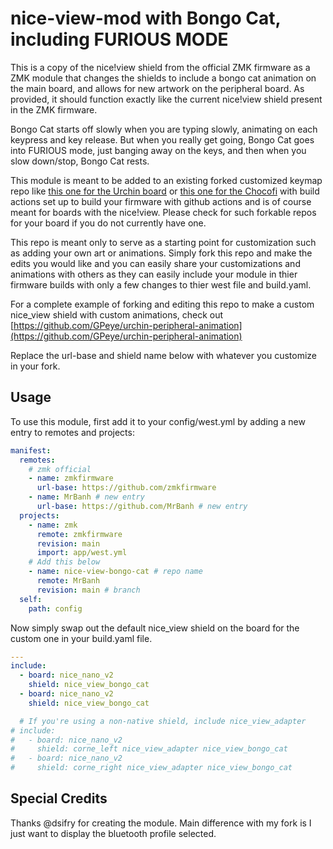 # nice-view-mod with Bongo Cat, including FURIOUS MODE

This is a copy of the nice!view shield from the official ZMK firmware as a ZMK module that changes the shields to include a bongo cat animation on the main board, and allows for new artwork on the peripheral board.
As provided, it should function exactly like the current nice!view shield present in the ZMK firmware.

Bongo Cat starts off slowly when you are typing slowly, animating on each keypress and key release. But when you really get going, Bongo Cat goes into FURIOUS mode, just banging away on the keys, and then when you slow down/stop, Bongo Cat rests.

This module is meant to be added to an existing forked customized keymap repo like [this one for the Urchin board](https://github.com/duckyb/zmk-urchin) or [this one for the Chocofi](https://github.com/beekeeb/zmk-config-corne-chocofi-with-niceview) with build actions set up to build your firmware with github actions and is of course meant for boards with the nice!view. Please check for such forkable repos for your board if you do not currently have one.

This repo is meant only to serve as a starting point for customization such as adding your own art or animations. Simply fork this repo and make the edits you would like and you can easily share your customizations and animations with others as they can easily include your module in thier firmware builds with only a few changes to thier west file and build.yaml.

For a complete example of forking and editing this repo to make a custom nice_view shield with custom animations, check out [https://github.com/GPeye/urchin-peripheral-animation](https://github.com/GPeye/urchin-peripheral-animation)

Replace the url-base and shield name below with whatever you customize in your fork.

## Usage

To use this module, first add it to your config/west.yml by adding a new entry to remotes and projects:

```yml
manifest:
  remotes:
    # zmk official
    - name: zmkfirmware
      url-base: https://github.com/zmkfirmware
    - name: MrBanh # new entry
      url-base: https://github.com/MrBanh # new entry
  projects:
    - name: zmk
      remote: zmkfirmware
      revision: main
      import: app/west.yml
    # Add this below
    - name: nice-view-bongo-cat # repo name
      remote: MrBanh
      revision: main # branch
  self:
    path: config
```

Now simply swap out the default nice_view shield on the board for the custom one in your build.yaml file.

```yml
---
include:
  - board: nice_nano_v2
    shield: nice_view_bongo_cat
  - board: nice_nano_v2
    shield: nice_view_bongo_cat

  # If you're using a non-native shield, include nice_view_adapter
# include:
#   - board: nice_nano_v2
#     shield: corne_left nice_view_adapter nice_view_bongo_cat
#   - board: nice_nano_v2
#     shield: corne_right nice_view_adapter nice_view_bongo_cat
```

## Special Credits

Thanks @dsifry for creating the module. Main difference with my fork is I just want to display the bluetooth profile selected.
